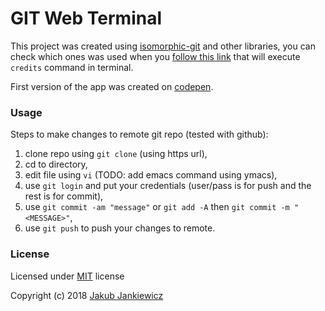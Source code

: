 # GIT Web Terminal

This project was created using [isomorphic-git](https://github.com/isomorphic-git/isomorphic-git) and other
libraries, you can check which ones was used when you
[follow this link](https://jcubic.github.io/git/#[[0,1,null],[0,2,%22credits%22]]) that will execute
`credits` command in terminal.

First version of the app was created on [codepen](https://codepen.io/jcubic/pen/Gddxpg).

### Usage

Steps to make changes to remote git repo (tested with github):

1. clone repo using `git clone` (using https url),
2. cd to directory,
3. edit file using `vi` (TODO: add emacs command using ymacs),
4. use `git login` and put your credentials (user/pass is for push and the rest is for commit),
5. use `git commit -am "message"` or `git add -A` then `git commit -m "<MESSAGE>"`,
6. use `git push` to push your changes to remote.

### License

Licensed under [MIT](http://opensource.org/licenses/MIT) license

Copyright (c) 2018 [Jakub Jankiewicz](http://jcubic.pl/jakub-jankiewicz)
